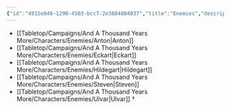 ```yaml
---
{"id":"4915e046-1290-4503-bcc7-2e3884804037","title":"Enemies","description":"Enemy characters.","publish":true,"date_created":"Tuesday, April 2nd 2024, 8:06:50 pm","date_modified":"Friday, April 26th 2024, 11:23:02 pm","editing_lock":true,"live_preview":true,"cssclasses":["mado-heading"],"path":"Tabletop/Campaigns/And A Thousand Years More/Characters/Enemies/index.md","permalink":"/tabletop/campaigns/and-a-thousand-years-more/characters/enemies/index/","PassFrontmatter":true}
---
```



- [[Tabletop/Campaigns/And A Thousand Years More/Characters/Enemies/Anton\|Anton]]
- [[Tabletop/Campaigns/And A Thousand Years More/Characters/Enemies/Eckart\|Eckart]]
- [[Tabletop/Campaigns/And A Thousand Years More/Characters/Enemies/Hildegart\|Hildegart]]
- [[Tabletop/Campaigns/And A Thousand Years More/Characters/Enemies/Steven\|Steven]]
- [[Tabletop/Campaigns/And A Thousand Years More/Characters/Enemies/Ulvar\|Ulvar]] †

